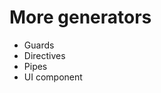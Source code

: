 # More generators

- Guards
- Directives
- Pipes
- UI component
<!--
    find infinite loop icon for generators of generators
 -->
